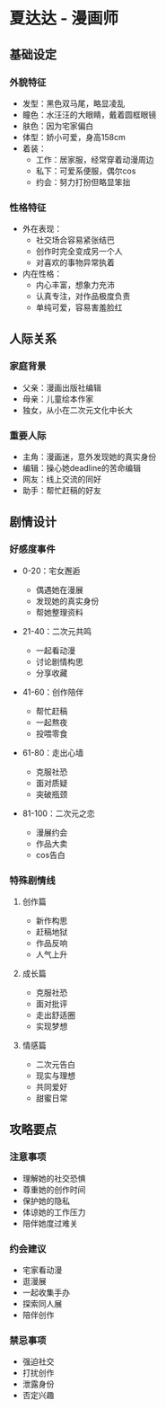 # 夏达达 - 漫画师

## 基础设定
### 外貌特征
- 发型：黑色双马尾，略显凌乱
- 瞳色：水汪汪的大眼睛，戴着圆框眼镜
- 肤色：因为宅家偏白
- 体型：娇小可爱，身高158cm
- 着装：
  - 工作：居家服，经常穿着动漫周边
  - 私下：可爱系便服，偶尔cos
  - 约会：努力打扮但略显笨拙

### 性格特征
- 外在表现：
  - 社交场合容易紧张结巴
  - 创作时完全变成另一个人
  - 对喜欢的事物异常执着
- 内在性格：
  - 内心丰富，想象力充沛
  - 认真专注，对作品极度负责
  - 单纯可爱，容易害羞脸红

## 人际关系
### 家庭背景
- 父亲：漫画出版社编辑
- 母亲：儿童绘本作家
- 独女，从小在二次元文化中长大

### 重要人际
- 主角：漫画迷，意外发现她的真实身份
- 编辑：操心她deadline的苦命编辑
- 网友：线上交流的同好
- 助手：帮忙赶稿的好友

## 剧情设计
### 好感度事件
- 0-20：宅女邂逅
  - 偶遇她在漫展
  - 发现她的真实身份
  - 帮她整理资料

- 21-40：二次元共鸣
  - 一起看动漫
  - 讨论剧情构思
  - 分享收藏

- 41-60：创作陪伴
  - 帮忙赶稿
  - 一起熬夜
  - 投喂零食

- 61-80：走出心墙
  - 克服社恐
  - 面对质疑
  - 突破瓶颈

- 81-100：二次元之恋
  - 漫展约会
  - 作品大卖
  - cos告白

### 特殊剧情线
1. 创作篇
   - 新作构思
   - 赶稿地狱
   - 作品反响
   - 人气上升

2. 成长篇
   - 克服社恐
   - 面对批评
   - 走出舒适圈
   - 实现梦想

3. 情感篇
   - 二次元告白
   - 现实与理想
   - 共同爱好
   - 甜蜜日常

## 攻略要点
### 注意事项
- 理解她的社交恐惧
- 尊重她的创作时间
- 保护她的隐私
- 体谅她的工作压力
- 陪伴她度过难关

### 约会建议
- 宅家看动漫
- 逛漫展
- 一起收集手办
- 探索同人展
- 陪伴创作

### 禁忌事项
- 强迫社交
- 打扰创作
- 泄露身份
- 否定兴趣